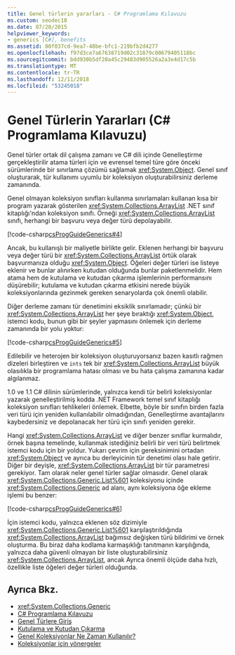 ```yaml
---
title: Genel türlerin yararları - C# Programlama Kılavuzu
ms.custom: seodec18
ms.date: 07/20/2015
helpviewer_keywords:
- generics [C#], benefits
ms.assetid: 80f037cd-9ea7-48be-bfc1-219bfb2d4277
ms.openlocfilehash: f97d3ce7a67638719d02c31879c00679405118bc
ms.sourcegitcommit: bdd930b5df20a45c29483d905526a2a3e4d17c5b
ms.translationtype: MT
ms.contentlocale: tr-TR
ms.lasthandoff: 12/11/2018
ms.locfileid: "53245018"
---
```

# <a name="benefits-of-generics-c-programming-guide"></a>Genel Türlerin Yararları (C# Programlama Kılavuzu)
Genel türler ortak dil çalışma zamanı ve C# dili içinde Genelleştirme gerçekleştirilir atama türleri için ve evrensel temel türe göre önceki sürümlerinde bir sınırlama çözümü sağlamak <xref:System.Object>. Genel sınıf oluşturarak, tür kullanımı uyumlu bir koleksiyon oluşturabilirsiniz derleme zamanında.  
  
 Genel olmayan koleksiyon sınıfları kullanma sınırlamaları kullanan kısa bir program yazarak gösterilen <xref:System.Collections.ArrayList> .NET sınıf kitaplığı'ndan koleksiyon sınıfı. Örneği <xref:System.Collections.ArrayList> sınıfı, herhangi bir başvuru veya değer türü depolayabilir.  
  
 [!code-csharp[csProgGuideGenerics#4](../../../csharp/programming-guide/generics/codesnippet/CSharp/benefits-of-generics_1.cs)]  
  
 Ancak, bu kullanışlı bir maliyetle birlikte gelir. Eklenen herhangi bir başvuru veya değer türü bir <xref:System.Collections.ArrayList> örtük olarak başvurmanıza olduğu <xref:System.Object>. Öğeleri değer türleri ise listeye eklenir ve bunlar alınırken kutudan olduğunda bunlar paketlenmelidir. Hem atama hem de kutulama ve kutudan çıkarma işlemlerinin performansını düşürebilir; kutulama ve kutudan çıkarma etkisini nerede büyük koleksiyonlarında gezinmek gereken senaryolarda çok önemli olabilir.  
  
 Diğer derleme zamanı tür denetimini eksiklik sınırlamadır; çünkü bir <xref:System.Collections.ArrayList> her şeye bıraktığı <xref:System.Object>, istemci kodu, bunun gibi bir şeyler yapmasını önlemek için derleme zamanında bir yolu yoktur:  
  
 [!code-csharp[csProgGuideGenerics#5](../../../csharp/programming-guide/generics/codesnippet/CSharp/benefits-of-generics_2.cs)]  
  
 Edilebilir ve heterojen bir koleksiyon oluşturuyorsanız bazen kasıtlı rağmen dizeleri birleştiren ve `ints` tek bir <xref:System.Collections.ArrayList> büyük olasılıkla bir programlama hatası olması ve bu hata çalışma zamanına kadar algılanmaz.  
  
 1.0 ve 1.1 C# dilinin sürümlerinde, yalnızca kendi tür belirli koleksiyonlar yazarak genelleştirilmiş kodda .NET Framework temel sınıf kitaplığı koleksiyon sınıfları tehlikeleri önlemek. Elbette, böyle bir sınıfın birden fazla veri türü için yeniden kullanılabilir olmadığından, Genelleştirme avantajlarını kaybedersiniz ve depolanacak her türü için sınıfı yeniden gerekir.  
  
 Hangi <xref:System.Collections.ArrayList> ve diğer benzer sınıflar kurmalıdır, örnek başına temelinde, kullanmak istediğiniz belirli bir veri türü belirtmek istemci kodu için bir yoldur. Yukarı çevrim için gereksinimini ortadan <xref:System.Object> ve ayrıca bu derleyicinin tür denetimi olası hale getirir. Diğer bir deyişle, <xref:System.Collections.ArrayList> bir tür parametresi gerekiyor. Tam olarak neler genel türler sağlar olmasıdır. Genel olarak <xref:System.Collections.Generic.List%601> koleksiyonu içinde <xref:System.Collections.Generic> ad alanı, aynı koleksiyona öğe ekleme işlemi bu benzer:  
  
 [!code-csharp[csProgGuideGenerics#6](../../../csharp/programming-guide/generics/codesnippet/CSharp/benefits-of-generics_3.cs)]  
  
 İçin istemci kodu, yalnızca eklenen söz dizimiyle <xref:System.Collections.Generic.List%601> karşılaştırıldığında <xref:System.Collections.ArrayList> bağımsız değişken türü bildirimi ve örnek oluşturma. Bu biraz daha kodlama karmaşıklığı tanıtmanın karşılığında, yalnızca daha güvenli olmayan bir liste oluşturabilirsiniz <xref:System.Collections.ArrayList>, ancak Ayrıca önemli ölçüde daha hızlı, özellikle liste öğeleri değer türleri olduğunda.  
  
## <a name="see-also"></a>Ayrıca Bkz.

- <xref:System.Collections.Generic>  
- [C# Programlama Kılavuzu](../../../csharp/programming-guide/index.md)  
- [Genel Türlere Giriş](../../../csharp/programming-guide/generics/introduction-to-generics.md)  
- [Kutulama ve Kutudan Çıkarma](../../../csharp/programming-guide/types/boxing-and-unboxing.md)  
- [Genel Koleksiyonlar Ne Zaman Kullanılır?](../../../standard/collections/when-to-use-generic-collections.md)  
- [Koleksiyonlar için yönergeler](../../../standard/design-guidelines/guidelines-for-collections.md)   

